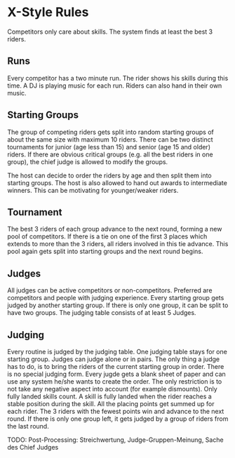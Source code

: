 # X-Style Rules
Competitors only care about skills.
The system finds at least the best 3 riders.

## Runs
Every competitor has a two minute run.
The rider shows his skills during this time.
A DJ is playing music for each run.
Riders can also hand in their own music.

## Starting Groups
The group of competing riders gets split into random starting groups of about the same size with maximum 10 riders.
There can be two distinct tournaments for junior (age less than 15) and senior (age 15 and older) riders.
If there are obvious critical groups (e.g. all the best riders in one group), the chief judge is allowed to modify the groups.

The host can decide to order the riders by age and then split them into starting groups.
The host is also allowed to hand out awards to intermediate winners.
This can be motivating for younger/weaker riders.

## Tournament
The best 3 riders of each group advance to the next round, forming a new pool of competitors.
If there is a tie on one of the first 3 places which extends to more than the 3 riders, all riders involved in this tie advance.
This pool again gets split into starting groups and the next round begins.

## Judges
All judges can be active competitors or non-competitors.
Preferred are competitors and people with judging experience.
Every starting group gets judged by another starting group.
If there is only one group, it can be split to have two groups.
The judging table consists of at least 5 Judges.

## Judging
Every routine is judged by the judging table.
One judging table stays for one starting group.
Judges can judge alone or in pairs.
The only thing a judge has to do, is to bring the riders of the current starting group in order.
There is no special judging form.
Every jugde gets a blank sheet of paper and can use any system he/she wants to create the order.
The only restriction is to not take any negative aspect into account (for example dismounts).
Only fully landed skills count.
A skill is fully landed when the rider reaches a stable position during the skill.
All the placing points get summed up for each rider.
The 3 riders with the fewest points win and advance to the next round.
If there is only one group left, it gets judged by a group of riders from the last round.

TODO: Post-Processing: Streichwertung, Judge-Gruppen-Meinung, Sache des Chief Judges

